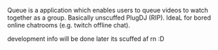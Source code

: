 Queue is a application which enables users to queue videos
to watch together as a group. Basically unscuffed PlugDJ (RIP).
IdeaL for bored online chatrooms (e.g. twitch offline chat).

development info will be done later its scuffed af rn :D